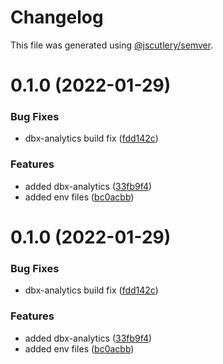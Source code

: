 # Changelog

This file was generated using [@jscutlery/semver](https://github.com/jscutlery/semver).

# 0.1.0 (2022-01-29)


### Bug Fixes

* dbx-analytics build fix ([fdd142c](https://github.com/dereekb/dbcomponents/commit/fdd142c9c206d9fc662f8452a532820f313426da))


### Features

* added dbx-analytics ([33fb9f4](https://github.com/dereekb/dbcomponents/commit/33fb9f43406d36acfb50be04e35a0f0a9f8b973e))
* added env files ([bc0acbb](https://github.com/dereekb/dbcomponents/commit/bc0acbb615c03ab3d9ae0d57b67d0b865c959b23))



# 0.1.0 (2022-01-29)


### Bug Fixes

* dbx-analytics build fix ([fdd142c](https://github.com/dereekb/dbcomponents/commit/fdd142c9c206d9fc662f8452a532820f313426da))


### Features

* added dbx-analytics ([33fb9f4](https://github.com/dereekb/dbcomponents/commit/33fb9f43406d36acfb50be04e35a0f0a9f8b973e))
* added env files ([bc0acbb](https://github.com/dereekb/dbcomponents/commit/bc0acbb615c03ab3d9ae0d57b67d0b865c959b23))
